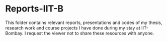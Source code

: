 # Reports-IIT-B
This folder contains relevant reports, presentations and codes of my thesis, research work and course projects I have done during my stay at IIT-Bombay. I request the viewer not to share these resources with anyone.
